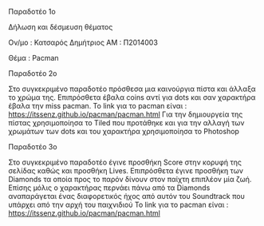 Παραδοτέο 1ο

Δήλωση και δέσμευση θέματος

Ον/μο : Κατσαρός Δημήτριος
ΑΜ : Π2014003

Θέμα : Pacman


Παραδοτέο 2ο

Στο συγκεκριμένο παραδοτέο πρόσθεσα μια καινούργια πίστα και άλλαξα το χρώμα της. Επιπρόσθετα έβαλα coins αντί για dots και σαν χαρακτήρα έβαλα την miss pacman.
Το link για το pacman είναι : https://itssenz.github.io/pacman/pacman.html 
Για την δημιουργεία της πίστας χρησιμοποίησα το Tiled που προτάθηκε και για την αλλαγή των χρωμάτων των dots και του χαρακτήρα χρησιμοποίησα το Photoshop


Παραδοτέο 3ο


Στο συγκεκριμένο παραδοτέο έγινε προσθήκη Score στην κορυφή της σελίδας καθώς και προσθήκη Lives. Επιπρόσθετα έγινε προσθήκη των Diamonds τα οποία προς το παρόν δίνουν στον παίχτη επιπλέον μία ζωή. Επίσης μόλις ο χαρακτήρας περνάει πάνω από τα Diamonds αναπαράγεται ένας διαφορετικός ήχος από αυτόν του Soundtrack που υπάρχει από την αρχή του παιχνιδιού 
Το link για το pacman είναι : https://itssenz.github.io/pacman/pacman.html 
